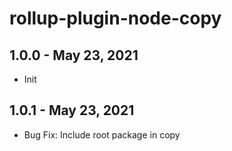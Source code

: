 # rollup-plugin-node-copy

## 1.0.0 - May 23, 2021

- Init

## 1.0.1 - May 23, 2021

- Bug Fix: Include root package in copy
